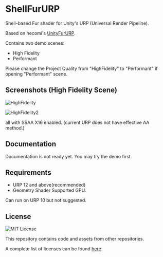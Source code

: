 ShellFurURP
=============

 Shell-based Fur shader for Unity's URP (Universal Render Pipeline).
 
 Based on hecomi's [UnityFurURP](https://github.com/hecomi/UnityFurURP).
 
 Contains two demo scenes:
 - High Fidelity
 - Performant
 
 Please change the Project Quality from "HighFidelity" to "Performant" if opening "Performant" scene.
 
Screenshots (High Fidelity Scene)
------------
 ![HighFidelity](https://user-images.githubusercontent.com/62869447/169247172-6014ea36-db6c-4637-9156-96c080bfc997.jpg)
 
 ![HighFidelity2](https://user-images.githubusercontent.com/62869447/169247998-f8e8bd37-da1c-4a7c-8e37-d8714707e940.jpg)

all with SSAA X16 enabled. (current URP does not have effective AA method.)

Documentation
------------
Documentation is not ready yet.
You may try the demo first.

Requirements
------------
- URP 12 and above(recommended)
- Geometry Shader Supported GPU.

Can run on URP 10 but not suggested.

License
------------
![MIT License](http://img.shields.io/badge/license-MIT-blue.svg?style=flat)

This repository contains code and assets from other repositories.

A complete list of licenses can be found [here](https://github.com/jiaozi158/ShellFurURP/blob/main/LICENSE).
